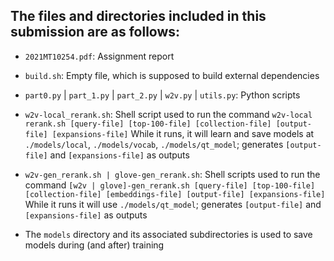 ## The files and directories included in this submission are as follows:
- `2021MT10254.pdf`: Assignment report
- `build.sh`: Empty file, which is supposed to build external dependencies

- `part0.py` | `part_1.py` | `part_2.py` | `w2v.py` | `utils.py`: Python scripts

- `w2v-local_rerank.sh`: Shell script used to run the command `w2v-local rerank.sh [query-file] [top-100-file] [collection-file] [output-file] [expansions-file]`
While it runs, it will learn and save models at `./models/local`, `./models/vocab`, `./models/qt_model`; generates `[output-file]` and `[expansions-file]` as outputs

- `w2v-gen_rerank.sh | glove-gen_rerank.sh`: Shell scripts used to run the command `[w2v | glove]-gen_rerank.sh [query-file] [top-100-file] [collection-file] [embeddings-file] [output-file] [expansions-file]` 
While it runs it will use `./models/qt_model`; generates `[output-file]` and `[expansions-file]` as outputs

- The `models` directory and its associated subdirectories is used to save models during (and after) training